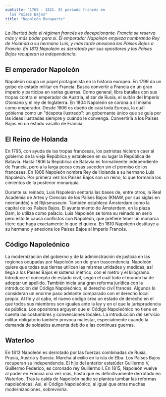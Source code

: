 ```yaml
---
subtitle: "1769 - 1821. El período francés en
  los Países Bajos"
title: "Napoleón Bonaparte"
---
```


_La libertad bajo el régimen francés es decepcionante. Francia se
reserva más y más poder para sí. El emperador Napoleón empieza nombrando
Rey de Holanda a su hermano Luis, y más tarde anexiona los Países Bajos
a Francia. En 1813 Napoleón es derrotado por sus opositores y los Países
Bajos recuperan la independencia._

## El emperador Napoleón

Napoleón ocupa un papel protagonista en la historia europea. En 1799 da
un golpe de estado militar en Francia. Busca convertir a Francia en un
gran imperio y participa en varias guerras. Como general, libra batallas
con sus tropas contra el emperador de Austria, el zar de Rusia, el
sultán del Imperio Otomano y el rey de Inglaterra. En 1804 Napoleón se
corona a sí mismo como emperador. Desde 1806 es dueño de casi toda
Europa, la cuál gobierna como un "déspota ilustrado\": un gobernante
único que se guía por las ideas ilustradas siempre y cuándo le convenga.
Convertiría a los Países Bajos en un estado vasallo de Francia.

## El Reino de Holanda

En 1795, con ayuda de las tropas francesas, los patriotas hicieron caer
al gobierno de la vieja República y establecen en su lugar la República
de Batavia. Hasta 1806 la República de Batavia es formalmente
independiente de Francia, pero a la larga pocas cosas suceden sin el
permiso de los franceses. En 1806 Napoleón nombra Rey de Holanda a su
hermano Luis Napoleón. Por primera vez los Países Bajos son un reino, lo
que formaría los cimientos de la posterior monarquía.

Durante su reinado, Luis Napoleón sentaría las bases de, entre otros, la
Real Academia de Artes y Ciencias de los Países Bajos (KNAW, por sus
siglas en neerlandés) y el Rijksmuseum. También establece Ámsterdam como
la capital de los Países Bajos. El ayuntamiento de Ámsterdam, en la
plaza Dam, lo utiliza como palacio. Luis Napoleón se toma su reinado en
serio pero esto le causa conflictos con Napoleón, que prefiere tener un
monarca títere que haga exactamente lo que él quiera. En 1810 Napoleón
destituye a su hermano y anexiona los Países Bajos al Imperio Francés.

## Código Napoleónico

La modernización del gobierno y de la administración de justicia en las
regiones ocupadas por Napoleón son de gran trascendencia. Napoleón
quiere que todas sus tierras utilicen las mismas unidades y medidas; así
llega a los Países Bajos el sistema métrico, con el metro y el
kilogramo. Introduce el concepto de estado civil, según el cuál todo el
mundo ha de adoptar un apellido. También inicia una gran reforma
jurídica con la introducción del Código Napoleónico, el derecho civil
francés. Algunos lo consideran un enorme paso adelante comparado con el
derecho local propio. Al fin y al cabo, el nuevo código crea un estado
de derecho en el que todos sus miembros son iguales ante la ley y en el
que la jurisprudencia es pública. Los opositores arguyen que el Código
Napoleónico no tiene en cuenta las costumbres y convenciones locales. La
introducción del servicio militar obligatorio también provoca malestar,
especialmente cuando la demanda de soldados aumenta debido a las
continuas guerras.

## Waterloo

En 1813 Napoleón es derrotado por las fuerzas combinadas de Rusia,
Prusia, Austria y Suecia. Marcha al exilio en la isla de Elba. Los
Países Bajos recuperan su independencia. El hijo del anterior estatúder
Guillermo V, Guillermo Federico, es coronado rey Guillermo I. En 1815,
Napoleón vuelve al poder en Francia una vez más, hasta que es
definitivamente derrotado en Waterloo. Tras la caída de Napoleón nadie
se plantea tumbar las reformas napoleónicas. Así, el Código Napoleónico,
al igual que otras muchas modernizaciones, sobreviviría.
